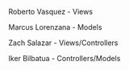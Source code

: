 Roberto Vasquez - Views

Marcus Lorenzana - Models

Zach Salazar - Views/Controllers

Iker Bilbatua - Controllers/Models
